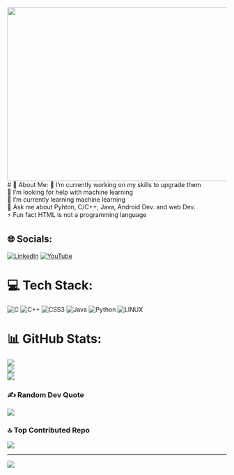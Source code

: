<img src="https://media0.giphy.com/media/qgQUggAC3Pfv687qPC/giphy.gif" width="1000px" align="center" height="400px">
# 💫 About Me:
🔭 I’m currently working on my skills to upgrade them<br>🤝 I’m looking for help with machine learning<br>🌱 I’m currently learning machine learning<br>💬 Ask me about Pyhton, C/C++, Java, Android Dev. and web Dev.<br>⚡ Fun fact HTML is not a programming language


## 🌐 Socials:
[![LinkedIn](https://img.shields.io/badge/LinkedIn-%230077B5.svg?logo=linkedin&logoColor=white)](https://linkedin.com/in/pranav-sharma-1b007b23b) [![YouTube](https://img.shields.io/badge/YouTube-%23FF0000.svg?logo=YouTube&logoColor=white)](https://youtube.com/@@Pranavsharma223) 

# 💻 Tech Stack:
![C](https://img.shields.io/badge/c-%2300599C.svg?style=plastic&logo=c&logoColor=white) ![C++](https://img.shields.io/badge/c++-%2300599C.svg?style=plastic&logo=c%2B%2B&logoColor=white) ![CSS3](https://img.shields.io/badge/css3-%231572B6.svg?style=plastic&logo=css3&logoColor=white) ![Java](https://img.shields.io/badge/java-%23ED8B00.svg?style=plastic&logo=java&logoColor=white) ![Python](https://img.shields.io/badge/python-3670A0?style=plastic&logo=python&logoColor=ffdd54) ![LINUX](https://img.shields.io/badge/Linux-FCC624?style=plastic&logo=linux&logoColor=black)
# 📊 GitHub Stats:
![](https://github-readme-stats.vercel.app/api?username=Pranav1102004&theme=radical&hide_border=false&include_all_commits=true&count_private=false)<br/>
![](https://github-readme-streak-stats.herokuapp.com/?user=Pranav1102004&theme=radical&hide_border=false)<br/>
![](https://github-readme-stats.vercel.app/api/top-langs/?username=Pranav1102004&theme=radical&hide_border=false&include_all_commits=true&count_private=false&layout=compact)

### ✍️ Random Dev Quote
![](https://quotes-github-readme.vercel.app/api?type=horizontal&theme=radical)

### 🔝 Top Contributed Repo
![](https://github-contributor-stats.vercel.app/api?username=Pranav1102004&limit=5&theme=radical&combine_all_yearly_contributions=true)

---
[![](https://visitcount.itsvg.in/api?id=Pranav1102004&icon=0&color=0)](https://visitcount.itsvg.in)

<!-- Proudly created with GPRM ( https://gprm.itsvg.in ) -->
